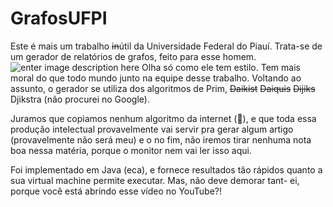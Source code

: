 ﻿# GrafosUFPI
Este é mais um trabalho ~~in~~útil da Universidade Federal do Piauí. Trata-se de um gerador de relatórios de grafos, feito para esse homem.
![enter image description here](https://scontent.ffor17-1.fna.fbcdn.net/v/t1.0-1/18222168_1902264330054394_56837570796705842_n.jpg?_nc_cat=100&_nc_ht=scontent.ffor17-1.fna&oh=657eb6127b292c0452c0133f0562a958&oe=5CA6E33A)
Olha só como ele tem estilo. Tem mais moral do que todo mundo junto na equipe desse trabalho. Voltando ao assunto, o gerador se utiliza dos algoritmos de Prim, ~~Daikist~~
 ~~Daiquis~~ ~~Dijiks~~ Djikstra (não procurei no Google).

Juramos que copiamos nenhum algoritmo da internet (🤞), e que toda essa produção intelectual provavelmente vai servir pra gerar algum artigo (provavelmente não será meu) e o no fim, não iremos tirar nenhuma nota boa nessa matéria, porque o monitor nem vai ler isso aqui.

Foi implementado em Java (eca), e fornece resultados tão rápidos quanto a sua virtual machine permite executar. Mas, não deve demorar tant- ei, porque você está abrindo esse vídeo no YouTube?!
